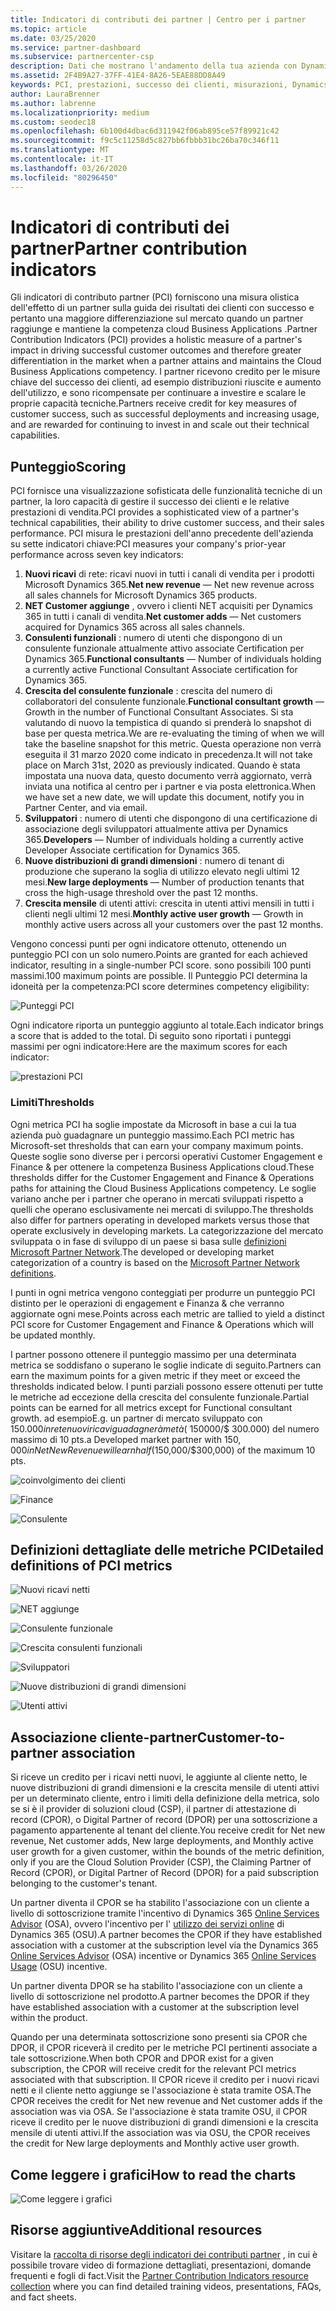 ```yaml
---
title: Indicatori di contributi dei partner | Centro per i partner
ms.topic: article
ms.date: 03/25/2020
ms.service: partner-dashboard
ms.subservice: partnercenter-csp
description: Dati che mostrano l'andamento della tua azienda con Dynamics 365 Customer Engagement o Dynamics 365 Finance and Operations
ms.assetid: 2F4B9A27-37FF-41E4-8A26-5EAE88DD8A49
keywords: PCI, prestazioni, successo dei clienti, misurazioni, Dynamics 365
author: LauraBrenner
ms.author: labrenne
ms.localizationpriority: medium
ms.custom: seodec18
ms.openlocfilehash: 6b100d4dbac6d311942f06ab895ce57f89921c42
ms.sourcegitcommit: f9c5c11258d5c827bb6fbbb31bc26ba70c346f11
ms.translationtype: MT
ms.contentlocale: it-IT
ms.lasthandoff: 03/26/2020
ms.locfileid: "80296450"
---
```

# <a name="partner-contribution-indicators"></a><span data-ttu-id="918c1-104">Indicatori di contributi dei partner</span><span class="sxs-lookup"><span data-stu-id="918c1-104">Partner contribution indicators</span></span>

<span data-ttu-id="918c1-105">Gli indicatori di contributo partner (PCI) forniscono una misura olistica dell'effetto di un partner sulla guida dei risultati dei clienti con successo e pertanto una maggiore differenziazione sul mercato quando un partner raggiunge e mantiene la competenza cloud Business Applications .</span><span class="sxs-lookup"><span data-stu-id="918c1-105">Partner Contribution Indicators (PCI) provides a holistic measure of a partner's impact in driving successful customer outcomes and therefore greater differentiation in the market when a partner attains and maintains the Cloud Business Applications competency.</span></span> <span data-ttu-id="918c1-106">I partner ricevono credito per le misure chiave del successo dei clienti, ad esempio distribuzioni riuscite e aumento dell'utilizzo, e sono ricompensate per continuare a investire e scalare le proprie capacità tecniche.</span><span class="sxs-lookup"><span data-stu-id="918c1-106">Partners receive credit for key measures of customer success, such as successful deployments and increasing usage, and are rewarded for continuing to invest in and scale out their technical capabilities.</span></span>

## <a name="scoring"></a><span data-ttu-id="918c1-107">Punteggio</span><span class="sxs-lookup"><span data-stu-id="918c1-107">Scoring</span></span>

<span data-ttu-id="918c1-108">PCI fornisce una visualizzazione sofisticata delle funzionalità tecniche di un partner, la loro capacità di gestire il successo dei clienti e le relative prestazioni di vendita.</span><span class="sxs-lookup"><span data-stu-id="918c1-108">PCI provides a sophisticated view of a partner's technical capabilities, their ability to drive customer success, and their sales performance.</span></span> <span data-ttu-id="918c1-109">PCI misura le prestazioni dell'anno precedente dell'azienda su sette indicatori chiave:</span><span class="sxs-lookup"><span data-stu-id="918c1-109">PCI measures your company's prior-year performance across seven key indicators:</span></span>

1. <span data-ttu-id="918c1-110">**Nuovi ricavi** di rete: ricavi nuovi in tutti i canali di vendita per i prodotti Microsoft Dynamics 365.</span><span class="sxs-lookup"><span data-stu-id="918c1-110">**Net new revenue** — Net new revenue across all sales channels for Microsoft Dynamics 365 products.</span></span>
2. <span data-ttu-id="918c1-111">**NET Customer aggiunge** , ovvero i clienti NET acquisiti per Dynamics 365 in tutti i canali di vendita.</span><span class="sxs-lookup"><span data-stu-id="918c1-111">**Net customer adds** — Net customers acquired for Dynamics 365 across all sales channels.</span></span>
3. <span data-ttu-id="918c1-112">**Consulenti funzionali** : numero di utenti che dispongono di un consulente funzionale attualmente attivo associate Certification per Dynamics 365.</span><span class="sxs-lookup"><span data-stu-id="918c1-112">**Functional consultants** — Number of individuals holding a currently active Functional Consultant Associate certification for Dynamics 365.</span></span> 
4. <span data-ttu-id="918c1-113">**Crescita del consulente funzionale** : crescita del numero di collaboratori del consulente funzionale.</span><span class="sxs-lookup"><span data-stu-id="918c1-113">**Functional consultant growth** — Growth in the number of Functional Consultant Associates.</span></span> <span data-ttu-id="918c1-114">Si sta valutando di nuovo la tempistica di quando si prenderà lo snapshot di base per questa metrica.</span><span class="sxs-lookup"><span data-stu-id="918c1-114">We are re-evaluating the timing of when we will take the baseline snapshot for this metric.</span></span> <span data-ttu-id="918c1-115">Questa operazione non verrà eseguita il 31 marzo 2020 come indicato in precedenza.</span><span class="sxs-lookup"><span data-stu-id="918c1-115">It will not take place on March 31st, 2020 as previously indicated.</span></span> <span data-ttu-id="918c1-116">Quando è stata impostata una nuova data, questo documento verrà aggiornato, verrà inviata una notifica al centro per i partner e via posta elettronica.</span><span class="sxs-lookup"><span data-stu-id="918c1-116">When we have set a new date, we will update this document, notify you in Partner Center, and via email.</span></span>
5. <span data-ttu-id="918c1-117">**Sviluppatori** : numero di utenti che dispongono di una certificazione di associazione degli sviluppatori attualmente attiva per Dynamics 365.</span><span class="sxs-lookup"><span data-stu-id="918c1-117">**Developers** — Number of individuals holding a currently active Developer Associate certification for Dynamics 365.</span></span>
6. <span data-ttu-id="918c1-118">**Nuove distribuzioni di grandi dimensioni** : numero di tenant di produzione che superano la soglia di utilizzo elevato negli ultimi 12 mesi.</span><span class="sxs-lookup"><span data-stu-id="918c1-118">**New large deployments** — Number of production tenants that cross the high-usage threshold over the past 12 months.</span></span>
7. <span data-ttu-id="918c1-119">**Crescita mensile** di utenti attivi: crescita in utenti attivi mensili in tutti i clienti negli ultimi 12 mesi.</span><span class="sxs-lookup"><span data-stu-id="918c1-119">**Monthly active user growth** — Growth in monthly active users across all your customers over the past 12 months.</span></span>

<span data-ttu-id="918c1-120">Vengono concessi punti per ogni indicatore ottenuto, ottenendo un punteggio PCI con un solo numero.</span><span class="sxs-lookup"><span data-stu-id="918c1-120">Points are granted for each achieved indicator, resulting in a single-number PCI score.</span></span> <span data-ttu-id="918c1-121">sono possibili 100 punti massimi.</span><span class="sxs-lookup"><span data-stu-id="918c1-121">100 maximum points are possible.</span></span> <span data-ttu-id="918c1-122">Il Punteggio PCI determina la idoneità per la competenza:</span><span class="sxs-lookup"><span data-stu-id="918c1-122">PCI score determines competency eligibility:</span></span>

![Punteggi PCI](images/pcinew1.png)

<span data-ttu-id="918c1-124">Ogni indicatore riporta un punteggio aggiunto al totale.</span><span class="sxs-lookup"><span data-stu-id="918c1-124">Each indicator brings a score that is added to the total.</span></span> <span data-ttu-id="918c1-125">Di seguito sono riportati i punteggi massimi per ogni indicatore:</span><span class="sxs-lookup"><span data-stu-id="918c1-125">Here are the maximum scores for each indicator:</span></span>

![prestazioni PCI](images/pci/perfnew.png)

### <a name="thresholds"></a><span data-ttu-id="918c1-127">Limiti</span><span class="sxs-lookup"><span data-stu-id="918c1-127">Thresholds</span></span>

<span data-ttu-id="918c1-128">Ogni metrica PCI ha soglie impostate da Microsoft in base a cui la tua azienda può guadagnare un punteggio massimo.</span><span class="sxs-lookup"><span data-stu-id="918c1-128">Each PCI metric has Microsoft-set thresholds that can earn your company maximum points.</span></span> <span data-ttu-id="918c1-129">Queste soglie sono diverse per i percorsi operativi Customer Engagement e Finance & per ottenere la competenza Business Applications cloud.</span><span class="sxs-lookup"><span data-stu-id="918c1-129">These thresholds differ for the Customer Engagement and Finance & Operations paths for attaining the Cloud Business Applications competency.</span></span> <span data-ttu-id="918c1-130">Le soglie variano anche per i partner che operano in mercati sviluppati rispetto a quelli che operano esclusivamente nei mercati di sviluppo.</span><span class="sxs-lookup"><span data-stu-id="918c1-130">The thresholds also differ for partners operating in developed markets versus those that operate exclusively in developing markets.</span></span>  <span data-ttu-id="918c1-131">La categorizzazione del mercato sviluppata o in fase di sviluppo di un paese si basa sulle [definizioni Microsoft Partner Network](https://assetsprod.microsoft.com/mpn/mpn-developed-and-developing-countries.pdf).</span><span class="sxs-lookup"><span data-stu-id="918c1-131">The developed or developing market categorization of a country is based on the [Microsoft Partner Network definitions](https://assetsprod.microsoft.com/mpn/mpn-developed-and-developing-countries.pdf).</span></span>

<span data-ttu-id="918c1-132">I punti in ogni metrica vengono conteggiati per produrre un punteggio PCI distinto per le operazioni di engagement e Finanza & che verranno aggiornate ogni mese.</span><span class="sxs-lookup"><span data-stu-id="918c1-132">Points across each metric are tallied to yield a distinct PCI score for Customer Engagement and Finance & Operations which will be updated monthly.</span></span>

<span data-ttu-id="918c1-133">I partner possono ottenere il punteggio massimo per una determinata metrica se soddisfano o superano le soglie indicate di seguito.</span><span class="sxs-lookup"><span data-stu-id="918c1-133">Partners can earn the maximum points for a given metric if they meet or exceed the thresholds indicated below.</span></span> <span data-ttu-id="918c1-134">I punti parziali possono essere ottenuti per tutte le metriche ad eccezione della crescita del consulente funzionale.</span><span class="sxs-lookup"><span data-stu-id="918c1-134">Partial points can be earned for all metrics except for Functional consultant growth.</span></span> <span data-ttu-id="918c1-135">ad esempio</span><span class="sxs-lookup"><span data-stu-id="918c1-135">E.g.</span></span> <span data-ttu-id="918c1-136">un partner di mercato sviluppato con $150.000 in rete nuovi ricavi guadagnerà metà ($ 150000/$ 300.000) del numero massimo di 10 pts.</span><span class="sxs-lookup"><span data-stu-id="918c1-136">a Developed market partner with $150,000 in Net New Revenue will earn half ($150,000/$300,000) of the maximum 10 pts.</span></span> 

![coinvolgimento dei clienti](images/pci/custengagethresh.png)

![Finance](images/pci/table_2.png)

![Consulente](images/pci/table_3.png)

## <a name="detailed-definitions-of-pci-metrics"></a><span data-ttu-id="918c1-140">Definizioni dettagliate delle metriche PCI</span><span class="sxs-lookup"><span data-stu-id="918c1-140">Detailed definitions of PCI metrics</span></span>

![Nuovi ricavi netti](images/pci/netnewrevenue.png)

![NET aggiunge](images/pci/netadds.png)

![Consulente funzionale](images/pci/funcconsult.png)

![Crescita consulenti funzionali](images/pci/4_Functional_consultant_growth.png)

![Sviluppatori](images/pci/developers.png) 

![Nuove distribuzioni di grandi dimensioni](images/pci/largedeploy.png) 

![Utenti attivi](images/pci/activeusers.png)

## <a name="customer-to-partner-association"></a><span data-ttu-id="918c1-148">Associazione cliente-partner</span><span class="sxs-lookup"><span data-stu-id="918c1-148">Customer-to-partner association</span></span>

<span data-ttu-id="918c1-149">Si riceve un credito per i ricavi netti nuovi, le aggiunte al cliente netto, le nuove distribuzioni di grandi dimensioni e la crescita mensile di utenti attivi per un determinato cliente, entro i limiti della definizione della metrica, solo se si è il provider di soluzioni cloud (CSP), il partner di attestazione di record (CPOR), o Digital Partner of record (DPOR) per una sottoscrizione a pagamento appartenente al tenant del cliente.</span><span class="sxs-lookup"><span data-stu-id="918c1-149">You receive credit for Net new revenue, Net customer adds, New large deployments, and Monthly active user growth for a given customer, within the bounds of the metric definition, only if you are the Cloud Solution Provider (CSP), the Claiming Partner of Record (CPOR), or Digital Partner of Record (DPOR) for a paid subscription belonging to the customer's tenant.</span></span>

<span data-ttu-id="918c1-150">Un partner diventa il CPOR se ha stabilito l'associazione con un cliente a livello di sottoscrizione tramite l'incentivo di Dynamics 365 [Online Services Advisor](https://support.microsoft.com/help/4501560/online-services-advisor-osa-sell-incentives-faq) (OSA), ovvero l'incentivo per l' [utilizzo dei servizi online](https://support.microsoft.com/help/4489988/online-services-usage-osu-incentives-faq) di Dynamics 365 (OSU).</span><span class="sxs-lookup"><span data-stu-id="918c1-150">A partner becomes the CPOR if they have established association with a customer at the subscription level via the Dynamics 365 [Online Services Advisor](https://support.microsoft.com/help/4501560/online-services-advisor-osa-sell-incentives-faq) (OSA) incentive or Dynamics 365 [Online Services Usage](https://support.microsoft.com/help/4489988/online-services-usage-osu-incentives-faq) (OSU) incentive.</span></span>

<span data-ttu-id="918c1-151">Un partner diventa DPOR se ha stabilito l'associazione con un cliente a livello di sottoscrizione nel prodotto.</span><span class="sxs-lookup"><span data-stu-id="918c1-151">A partner becomes the DPOR if they have established association with a customer at the subscription level within the product.</span></span>

<span data-ttu-id="918c1-152">Quando per una determinata sottoscrizione sono presenti sia CPOR che DPOR, il CPOR riceverà il credito per le metriche PCI pertinenti associate a tale sottoscrizione.</span><span class="sxs-lookup"><span data-stu-id="918c1-152">When both CPOR and DPOR exist for a given subscription, the CPOR will receive credit for the relevant PCI metrics associated with that subscription.</span></span> <span data-ttu-id="918c1-153">Il CPOR riceve il credito per i nuovi ricavi netti e il cliente netto aggiunge se l'associazione è stata tramite OSA.</span><span class="sxs-lookup"><span data-stu-id="918c1-153">The CPOR receives the credit for Net new revenue and Net customer adds if the association was via OSA.</span></span> <span data-ttu-id="918c1-154">Se l'associazione è stata tramite OSU, il CPOR riceve il credito per le nuove distribuzioni di grandi dimensioni e la crescita mensile di utenti attivi.</span><span class="sxs-lookup"><span data-stu-id="918c1-154">If the association was via OSU, the CPOR receives the credit for New large deployments and Monthly active user growth.</span></span> 

## <a name="how-to-read-the-charts"></a><span data-ttu-id="918c1-155">Come leggere i grafici</span><span class="sxs-lookup"><span data-stu-id="918c1-155">How to read the charts</span></span>

![Come leggere i grafici](images/pci/howto.png)

## <a name="additional-resources"></a><span data-ttu-id="918c1-157">Risorse aggiuntive</span><span class="sxs-lookup"><span data-stu-id="918c1-157">Additional resources</span></span>

<span data-ttu-id="918c1-158">Visitare la [raccolta di risorse degli indicatori dei contributi partner](https://aka.ms/pcilearn) , in cui è possibile trovare video di formazione dettagliati, presentazioni, domande frequenti e fogli di fact.</span><span class="sxs-lookup"><span data-stu-id="918c1-158">Visit the [Partner Contribution Indicators resource collection](https://aka.ms/pcilearn) where you can find detailed training videos, presentations, FAQs, and fact sheets.</span></span> 





